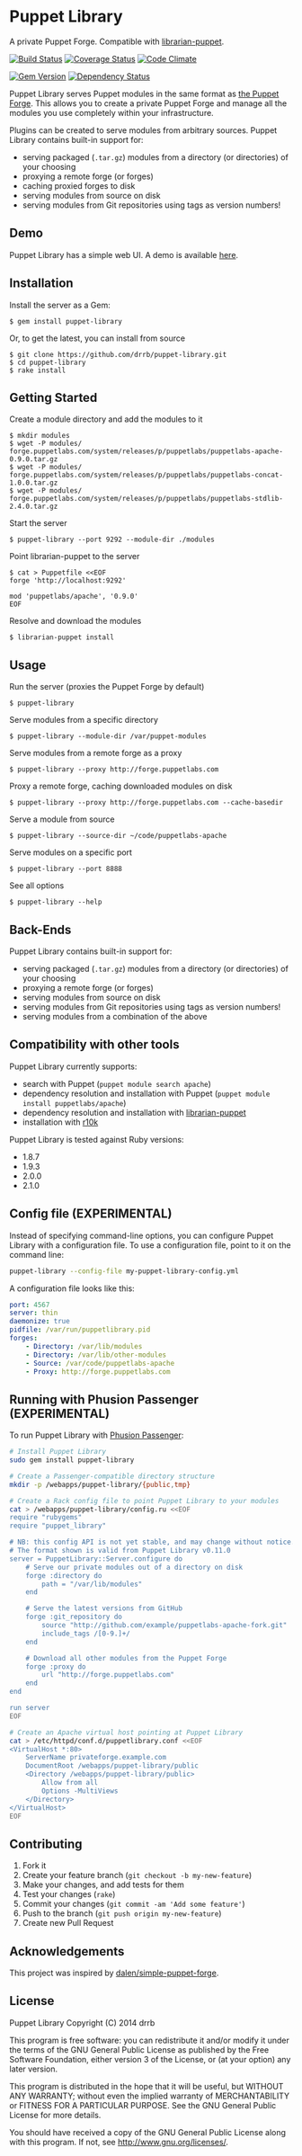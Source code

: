 # Puppet Library

A private Puppet Forge. Compatible with [librarian-puppet](http://librarian-puppet.com).

[![Build Status](https://travis-ci.org/drrb/puppet-library.png?branch=master)](https://travis-ci.org/drrb/puppet-library)
[![Coverage Status](https://coveralls.io/repos/drrb/puppet-library/badge.png)](https://coveralls.io/r/drrb/puppet-library)
[![Code Climate](https://codeclimate.com/github/drrb/puppet-library.png)](https://codeclimate.com/github/drrb/puppet-library)

[![Gem Version](https://badge.fury.io/rb/puppet-library.png)](http://badge.fury.io/rb/puppet-library)
[![Dependency Status](https://gemnasium.com/drrb/puppet-library.png)](https://gemnasium.com/drrb/puppet-library)

Puppet Library serves Puppet modules in the same format as [the Puppet Forge](http://forge.puppetlabs.com). This allows you to create a private Puppet Forge and manage all the modules you use completely within your infrastructure.

Plugins can be created to serve modules from arbitrary sources. Puppet Library contains built-in support for:
 - serving packaged (`.tar.gz`) modules from a directory (or directories) of your choosing
 - proxying a remote forge (or forges)
 - caching proxied forges to disk
 - serving modules from source on disk
 - serving modules from Git repositories using tags as version numbers!

## Demo

Puppet Library has a simple web UI. A demo is available [here](http://puppet-library.herokuapp.com).

## Installation

Install the server as a Gem:

    $ gem install puppet-library

Or, to get the latest, you can install from source

    $ git clone https://github.com/drrb/puppet-library.git
    $ cd puppet-library
    $ rake install

## Getting Started

Create a module directory and add the modules to it

    $ mkdir modules
    $ wget -P modules/ forge.puppetlabs.com/system/releases/p/puppetlabs/puppetlabs-apache-0.9.0.tar.gz
    $ wget -P modules/ forge.puppetlabs.com/system/releases/p/puppetlabs/puppetlabs-concat-1.0.0.tar.gz
    $ wget -P modules/ forge.puppetlabs.com/system/releases/p/puppetlabs/puppetlabs-stdlib-2.4.0.tar.gz

Start the server

    $ puppet-library --port 9292 --module-dir ./modules

Point librarian-puppet to the server

    $ cat > Puppetfile <<EOF
    forge 'http://localhost:9292'

    mod 'puppetlabs/apache', '0.9.0'
    EOF

Resolve and download the modules

    $ librarian-puppet install

## Usage

Run the server (proxies the Puppet Forge by default)

    $ puppet-library

Serve modules from a specific directory

    $ puppet-library --module-dir /var/puppet-modules

Serve modules from a remote forge as a proxy

    $ puppet-library --proxy http://forge.puppetlabs.com

Proxy a remote forge, caching downloaded modules on disk

    $ puppet-library --proxy http://forge.puppetlabs.com --cache-basedir

Serve a module from source

    $ puppet-library --source-dir ~/code/puppetlabs-apache

Serve modules on a specific port

    $ puppet-library --port 8888

See all options

    $ puppet-library --help

## Back-Ends

Puppet Library contains built-in support for:
 - serving packaged (`.tar.gz`) modules from a directory (or directories) of your choosing
 - proxying a remote forge (or forges)
 - serving modules from source on disk
 - serving modules from Git repositories using tags as version numbers!
 - serving modules from a combination of the above

## Compatibility with other tools

Puppet Library currently supports:
- search with Puppet (`puppet module search apache`)
- dependency resolution and installation with Puppet (`puppet module install puppetlabs/apache`)
- dependency resolution and installation with [librarian-puppet](http://librarian-puppet.com)
- installation with [r10k](https://github.com/adrienthebo/r10k)

Puppet Library is tested against Ruby versions:
- 1.8.7
- 1.9.3
- 2.0.0
- 2.1.0

## Config file (EXPERIMENTAL)

Instead of specifying command-line options, you can configure Puppet Library with a configuration file.
To use a configuration file, point to it on the command line:

```sh
puppet-library --config-file my-puppet-library-config.yml
```

A configuration file looks like this:

```yaml
port: 4567
server: thin
daemonize: true
pidfile: /var/run/puppetlibrary.pid
forges:
    - Directory: /var/lib/modules
    - Directory: /var/lib/other-modules
    - Source: /var/code/puppetlabs-apache
    - Proxy: http://forge.puppetlabs.com
```

## Running with Phusion Passenger (EXPERIMENTAL)

To run Puppet Library with [Phusion Passenger](https://www.phusionpassenger.com):

```sh
# Install Puppet Library
sudo gem install puppet-library

# Create a Passenger-compatible directory structure
mkdir -p /webapps/puppet-library/{public,tmp}

# Create a Rack config file to point Puppet Library to your modules
cat > /webapps/puppet-library/config.ru <<EOF
require "rubygems"
require "puppet_library"

# NB: this config API is not yet stable, and may change without notice.
# The format shown is valid from Puppet Library v0.11.0
server = PuppetLibrary::Server.configure do
    # Serve our private modules out of a directory on disk
    forge :directory do
        path = "/var/lib/modules"
    end

    # Serve the latest versions from GitHub
    forge :git_repository do
        source "http://github.com/example/puppetlabs-apache-fork.git"
        include_tags /[0-9.]+/
    end

    # Download all other modules from the Puppet Forge
    forge :proxy do
        url "http://forge.puppetlabs.com"
    end
end

run server
EOF

# Create an Apache virtual host pointing at Puppet Library
cat > /etc/httpd/conf.d/puppetlibrary.conf <<EOF
<VirtualHost *:80>
    ServerName privateforge.example.com
    DocumentRoot /webapps/puppet-library/public
    <Directory /webapps/puppet-library/public>
        Allow from all
        Options -MultiViews
    </Directory>
</VirtualHost>
EOF
```

## Contributing

1. Fork it
2. Create your feature branch (`git checkout -b my-new-feature`)
3. Make your changes, and add tests for them
4. Test your changes (`rake`)
5. Commit your changes (`git commit -am 'Add some feature'`)
6. Push to the branch (`git push origin my-new-feature`)
7. Create new Pull Request

## Acknowledgements

This project was inspired by [dalen/simple-puppet-forge](https://github.com/dalen/simple-puppet-forge).

## License

Puppet Library
Copyright (C) 2014 drrb

This program is free software: you can redistribute it and/or modify
it under the terms of the GNU General Public License as published by
the Free Software Foundation, either version 3 of the License, or
(at your option) any later version.

This program is distributed in the hope that it will be useful,
but WITHOUT ANY WARRANTY; without even the implied warranty of
MERCHANTABILITY or FITNESS FOR A PARTICULAR PURPOSE.  See the
GNU General Public License for more details.

You should have received a copy of the GNU General Public License
along with this program.  If not, see <http://www.gnu.org/licenses/>.
